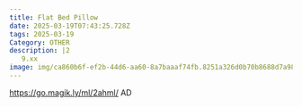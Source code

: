 ```yaml
---
title: Flat Bed Pillow
date: 2025-03-19T07:43:25.728Z
tags: 2025-03-19
Category: OTHER
description: |2
   9.xx
image: img/ca860b6f-ef2b-44d6-aa60-8a7baaaf74fb.8251a326d0b70b8688d7a9824ce3bc20.webp
---
```

https://go.magik.ly/ml/2ahml/
AD